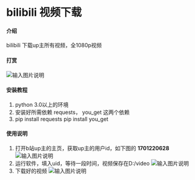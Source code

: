 # bilibili 视频下载

#### 介绍
bilibili 下载up主所有视频，全1080p视频

#### 打赏
![输入图片说明](https://images.gitee.com/uploads/images/2021/0716/143058_801d273f_1947212.jpeg "9edc00eb547738ada2b755532aff0f1.jpg")
#### 安装教程

1.  python 3.0以上的环境
2.  安装好所需依赖 requests， you_get 这两个依赖
3.  pip install requests
    pip install you_get

#### 使用说明
 
1.  打开b站up主的主页，获取up主的用户id，如下图的  **1701220628** 
![输入图片说明](https://images.gitee.com/uploads/images/2021/0716/141333_961f394e_1947212.png "屏幕截图.png")
2.  运行软件，填入uid，等待一段时间，视频保存在D:/video
![输入图片说明](https://images.gitee.com/uploads/images/2021/0716/141516_eae66460_1947212.png "屏幕截图.png")
3. 下载好的视频
![输入图片说明](https://images.gitee.com/uploads/images/2021/0716/141818_eda71058_1947212.png "屏幕截图.png")
